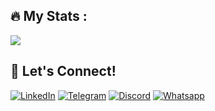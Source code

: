 ## 🔥 My Stats :

<img src="https://github-readme-stats.vercel.app/api/top-langs/?username=ntimeshot&layout=compact&theme=vision-friendly-dark&hide_border=true&cache_seconds=86400" />

<!-- ![Top Languages](https://github-readme-stats.vercel.app/api/top-langs/?username=byteassemble&layout=compact&theme=vision-friendly-dark&hide_border=true) -->

<!-- ![Web3 Developer](https://img.shields.io/badge/Web3-Developer-blueviolet?style=for-the-badge&logo=ethereum)
![Solidity](https://img.shields.io/badge/Solidity-Developer-black?style=for-the-badge&logo=solidity)
![Rust](https://img.shields.io/badge/Rust-Developer-black?style=for-the-badge&logo=rust)
![Ethereum](https://img.shields.io/badge/Ethereum-Developer-black?style=for-the-badge&logo=ethereum)
![Solana](https://img.shields.io/badge/Solana-Developer-black?style=for-the-badge&logo=solana)
![Anchor](https://img.shields.io/badge/Anchor-Developer-black?style=for-the-badge&logo=anchor)
![Truffle](https://img.shields.io/badge/Truffle-Developer-black?style=for-the-badge&logo=truffle)
![Hardhat](https://img.shields.io/badge/Hardhat-Developer-black?style=for-the-badge&logo=hardhat)
![Javascript](https://img.shields.io/badge/Javascript-Developer-black?style=for-the-badge&logo=javascript)
![Typescript](https://img.shields.io/badge/Typescript-Developer-black?style=for-the-badge&logo=typescript)
![React](https://img.shields.io/badge/React-Developer-black?style=for-the-badge&logo=react)
![Next.js](https://img.shields.io/badge/Next.js-Developer-black?style=for-the-badge&logo=next.js) -->

## 🤝 Let's Connect!

[![LinkedIn](https://img.shields.io/badge/LinkedIn-byteassembler-blue?style=flat&logo=linkedin)](https://linkedin.com/in/sebastianwagiel)
[![Telegram](https://img.shields.io/badge/Telegram-byteassembler-blue?style=flat&logo=telegram)](https://t.me/byteassembler)
[![Discord](https://img.shields.io/badge/Discord-byteassembler-blue?style=flat&logo=discord)](https://discord.gg/byteassembler)
[![Whatsapp](https://img.shields.io/badge/Whatsapp-byteassembler-blue?style=flat&logo=whatsapp)](https://wa.me/35799930783)



